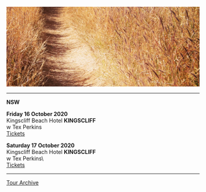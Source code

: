 ![](data/image/news/tourbanner2.jpg)


* * * * *

**NSW**

**Friday 16 October 2020**\
Kingscliff Beach Hotel **KINGSCLIFF**\
w Tex Perkins\
[Tickets](https://kingscliffbeachhotel.oztix.com.au/outlet/event/180aa220-f22e-43c8-b3c1-c880acedba0f?Event=116988) 

**Saturday 17 October 2020**\
Kingscliff Beach Hotel **KINGSCLIFF**\
w Tex Perkins\  
[Tickets](https://kingscliffbeachhotel.oztix.com.au/outlet/event/8fff31f3-e152-47ec-92dd-9f167d3a6957?Event=116989) 

* * * * *


[Tour Archive](tour/archive)
